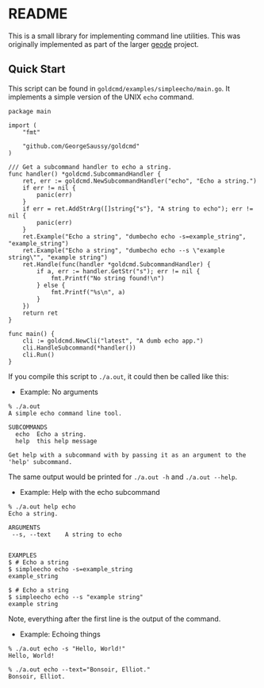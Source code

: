 # README

This is a small library for implementing command line utilities.
This was originally implemented as part of the larger [geode](https://github.com/GeorgeSaussy/geode) project.

## Quick Start 

This script can be found in `goldcmd/examples/simpleecho/main.go`.
It implements a simple version of the UNIX `echo` command.

```golang
package main

import (
	"fmt"

	"github.com/GeorgeSaussy/goldcmd"
)

/// Get a subcommand handler to echo a string.
func handler() *goldcmd.SubcommandHandler {
	ret, err := goldcmd.NewSubcommandHandler("echo", "Echo a string.")
	if err != nil {
		panic(err)
	}
	if err = ret.AddStrArg([]string{"s"}, "A string to echo"); err != nil {
		panic(err)
	}
	ret.Example("Echo a string", "dumbecho echo -s=example_string", "example_string")
	ret.Example("Echo a string", "dumbecho echo --s \"example string\"", "example string")
	ret.Handle(func(handler *goldcmd.SubcommandHandler) {
		if a, err := handler.GetStr("s"); err != nil {
			fmt.Printf("No string found!\n")
		} else {
			fmt.Printf("%s\n", a)
		}
	})
	return ret
}

func main() {
	cli := goldcmd.NewCli("latest", "A dumb echo app.")
	cli.HandleSubcommand(*handler())
	cli.Run()
}

```

If you compile this script to `./a.out`, it could then be called like this:


- Example: No arguments

```
% ./a.out 
A simple echo command line tool.

SUBCOMMANDS
  echo  Echo a string.
  help  this help message

Get help with a subcommand with by passing it as an argument to the 'help' subcommand.
```

The same output would be printed for `./a.out -h` and `./a.out --help`.

- Example: Help with the echo subcommand

```
% ./a.out help echo
Echo a string.

ARGUMENTS
 --s, --text    A string to echo


EXAMPLES
$ # Echo a string
$ simpleecho echo -s=example_string
example_string

$ # Echo a string
$ simpleecho echo --s "example string"
example string
```

Note, everything after the first line is the output of the command.

- Example: Echoing things

```
% ./a.out echo -s "Hello, World!"
Hello, World!
```

```
% ./a.out echo --text="Bonsoir, Elliot."
Bonsoir, Elliot.
```